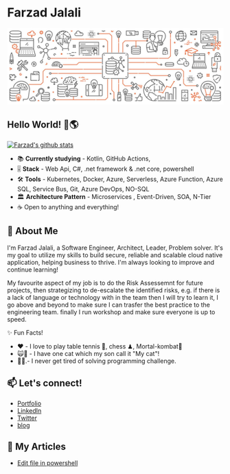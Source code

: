 # Farzad Jalali

![Banner Image](https://raw.githubusercontent.com/farzad-cv/farzad-cv.github.io/main/what-is-container-orchestration.jpg)
## Hello World! 👋🌎 

[![Farzad's github stats](https://github-readme-stats.vercel.app/api?username=Farzad-Jalali&&hide=stars,contribs,issues&show_icons=true&bg_color=f4f7f7&title_color=65c0ba&icon_color=ffbd39&text_color=216583)](https://github.com/Farzad-Jalali/github-readme-stats)

- 📚 **Currently studying** - Kotlin, GitHub Actions,
- 🎚 **Stack** - Web Api, C#, .net framework & .net core, powershell
- 🛠 **Tools** -  Kubernetes, Docker, Azure, Serverless, Azure Function, Azure SQL, Service Bus, Git, Azure DevOps, NO-SQL
- 🏛 **Architecture Pattern** - Microservices , Event-Driven, SOA, N-Tier
- ☕ Open to anything and everything!

## 💬 About Me

I'm Farzad Jalali, a Software Engineer, Architect, Leader, Problem solver. It's my goal to utilize my skills to build secure, reliable and scalable cloud native application, helping business to thrive. I'm always looking to improve and continue learning!

My favourite aspect of my job is to do the Risk Assessemnt for future projects, then strategizing to de-escalate the identified risks, e.g. if there is a lack of language or technology with in the team then I will try to learn it, I go above and beyond to make sure I can trasfer the best practice to the engineering team. finally I run workshop and make sure everyone is up to speed.

✨ Fun Facts! 

* ♥️ - I love to play table tennis 🏓, chess ♟, Mortal-kombat🤺 
* 🙀🧒 - I have one cat which my son call it "My cat"!
* 👨‍💻.- I never get tired of solving programming challenge.



## 📫 Let's connect!
- [Portfolio](http://portfolio.farzad.me.uk/)
- [LinkedIn](https://www.linkedin.com/in/FarzadJalali/)
- [Twitter](https://www.twitter.com/FarzadJalali/) 
- [blog](https://blog.Jalali.co.uk)

## 📄 My Articles
- [Edit file in powershell ](https://blog.jalali.co.uk/2020/05/how-do-i-replace-some-text-inside-text.html)

